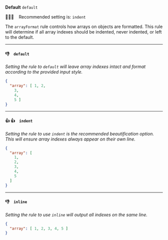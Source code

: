 **Default** `default`

💁🏽‍♀️ &nbsp;&nbsp; Recommended setting is: `indent`

The `arrayFormat` rule controls how arrays on objects are formatted. This rule will determine if all array indexes should be indented, never indented, or left to the default.

---

#### 👎 &nbsp;&nbsp; `default`

_Setting the rule to `default` will leave array indexes intact and format according to the provided input style._

```json
{
  "array": [ 1, 2,
    3,
    4,
    5 ]
}
```

---

#### 👍 👍 &nbsp;&nbsp; `indent`

_Setting the rule to use `indent` is the recommended beautification option. This will ensure array indexes always appear on their own line._

```json
{
  "array": [
    1,
    2,
    3,
    4,
    5
  ]
}
```

---

#### 👎 &nbsp;&nbsp; `inline`

_Setting the rule to use `inline` will output all indexes on the same line._

```json
{
  "array": [ 1, 2, 3, 4, 5 ]
}
```
